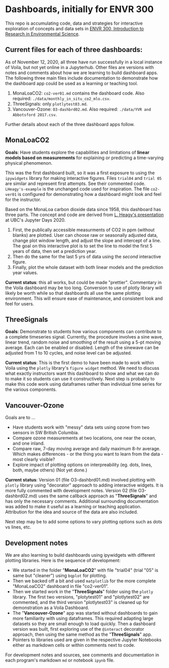 # Dashboards, initially for ENVR 300

This repo is accumulating code, data and strategies for interactive exploration of concepts and data sets in [ENVR 300, Introduction to Research in Environmental Science](https://www.eoas.ubc.ca/academics/courses/envr300).

## Current files for each of three dashboards:

As of November 12, 2020, all three have run successfully in a local instance of Voila, but not yet online in a Jupyterhub. Other files are versions with notes and comments about how we are learning to build dashboard apps. The following three main files include documentation to demonstrate how the dashboard app could be used as a learning or teaching tool.

1. MonaLoaCO2: `co2-ver01.md` contains the dashboard code. Also required: `./data/monthly_in_situ_co2_mlo.csv`.
2. ThreeSignals: only `plotlytest03.md`. 
3. Vancouver-Ozone: `O3-dashbrd02.md`. Also required: `./data/YVR and Abbotsford 2017.csv`.

Further details about each of the three dashboard apps follow.

## MonaLoaCO2

**Goals**: Have students explore the capabilities and limitations of **linear models based on measurements** for explaining or predicting a time-varying physical phenomenon.

This was the first dashboard built, so it was a first exposure to using the `ipywidgets` library for making interactive figures. Files `trial04` and `trial 05` are similar and represent first attempts. See their commented code. `LHeagy's-example` is the unchanged code used for inspiration. The file `co2-ver01` is configured for demonstrating how a dashboard might look and feel for the instructor.

Based on the MonaLoa carbon dioxide data since 1958, this dashboard has three parts. The concept and code are derived from [L. Heagy's presentation](https://ubc-dsci.github.io/jupyterdays/sessions/heagy/widgets-and-dashboards.html) at UBC's Jupyter Days 2020.

1. First, the publically accessible measurments of CO2 in ppm (without blanks) are plotted. User can choose raw or seasonally adjusted data, change plot window length, and adjust the slope and intercept of a line. The goal on this interactive plot is to set the line to model the first 5 years of data, then set a prediction year.
2. Then do the same for the last 5 yrs of data using the _second_ interactive figure.
3. Finally, plot the whole dataset with both linear models and the prediction year values. 

**Current status**: this all works, but could be made "prettier". Commentary in the Voila dashboard may be too long. Conversion to use of plotly library will likely be worth while so that dashboards all use the same plotting environment. This will ensure ease of maintenance, and consistent look and feel for users.

## ThreeSignals

**Goals**: Demonstrate to students how various components can contribute to a complete timeseries signal. Currently, the procedure involves a sine wave, linear trend, random noise and smoothing of the result using a 5-pt moving average. Each can be enabled or disabled. Length of the sinewave can be adjusted from 1 to 10 cycles, and noise level can be adjusted.

**Current status**: This is the first demo to have been made to work within Voila using the `plotly` library's `figure widget` method. We need to discuss what exactly instructors want this dashboard to show and what we can do to make it so students can use it constructively. Next step is probably to make this code work using dataframes rather than individual time series for the various components. 

## Vancouver-Ozone

Goals are to ...

* Have students work with "messy" data sets using ozone from two sensors in SW British Columbia.
* Compare ozone measurements at two locations, one near the ocean, and one inland.
* Compare raw, 7-day moving average and daily maximum 8-hr average. Which makes differences - or the thing you want to learn from the data - most clearly visible? 
* Explore impact of plotting options on interpreability (eg. dots, lines, both, maybe others) (Not yet done.)

**Current status**: Version 01 (file O3-dashbrd01.md) involved plotting with `plotly` library using "decorator" approach to adding interactive widgets. It is more fully commented with development notes. Version 02 (file O3-dashbrd02.md) uses the same callback approach as "**ThreeSignals**" and has only the necessary comments. Additional surrounding documentation was added to make it useful as a learning or teaching application. Attribution for the idea and source of the data are also included. 

Next step may be to add some options to vary plotting options such as dots vs lines, etc. 

## Development notes
We are also learning to build dashboards using ipywidgets with different plotting libraries. Here is the sequence of development:

* We started in the folder "**MonaLoaCO2**" with file "trial04" (trial "05" is same but "cleaner") using `bqplot` for plotting.
* Then we backed off a bit and used `matplotlib` for the more complete "MonaLoaCO2" dashboard in file "co2-ver01".
* Then we started work in the "**ThreeSignals**" folder using the `plotly` library. The first two versions, "plotytest01" and "plotlytest02" are commented, and the third version "plotlytest03" is cleaned up for demonstration as a Voila Dashboard.
* The "**Vancouver-Ozone**" app was started without dashboards to gain more familiarity with using dataframes. This required adapting large datasets so they are small enough to load quickly. Then a dashboard version was built, first exploring use of the `@interact` decorator approach, then using the same method as the "**ThreeSignals**" app.
* Pointers to libraries used are given in the respective Jupyter Notebooks either as markdown cells or within comments next to code.

For development notes and sources, see comments and documentation in each program's markdown `md` or notebook `ipynb` file.

```python

```
